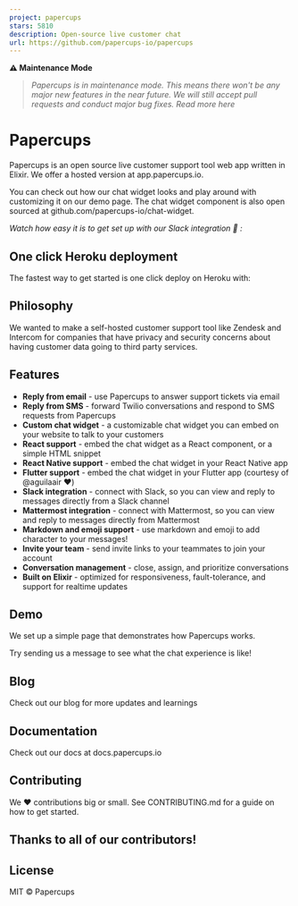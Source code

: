 ```yaml
---
project: papercups
stars: 5810
description: Open-source live customer chat
url: https://github.com/papercups-io/papercups
---
```


**⚠️ Maintenance Mode**

> _Papercups is in maintenance mode. This means there won't be any major new features in the near future. We will still accept pull requests and conduct major bug fixes. Read more here_

Papercups
=========

Papercups is an open source live customer support tool web app written in Elixir. We offer a hosted version at app.papercups.io.

You can check out how our chat widget looks and play around with customizing it on our demo page. The chat widget component is also open sourced at github.com/papercups-io/chat-widget.

_Watch how easy it is to get set up with our Slack integration 🚀 :_

One click Heroku deployment
---------------------------

The fastest way to get started is one click deploy on Heroku with:

Philosophy
----------

We wanted to make a self-hosted customer support tool like Zendesk and Intercom for companies that have privacy and security concerns about having customer data going to third party services.

Features
--------

-   **Reply from email** - use Papercups to answer support tickets via email
-   **Reply from SMS** - forward Twilio conversations and respond to SMS requests from Papercups
-   **Custom chat widget** - a customizable chat widget you can embed on your website to talk to your customers
-   **React support** - embed the chat widget as a React component, or a simple HTML snippet
-   **React Native support** - embed the chat widget in your React Native app
-   **Flutter support** - embed the chat widget in your Flutter app (courtesy of @aguilaair ❤️)
-   **Slack integration** - connect with Slack, so you can view and reply to messages directly from a Slack channel
-   **Mattermost integration** - connect with Mattermost, so you can view and reply to messages directly from Mattermost
-   **Markdown and emoji support** - use markdown and emoji to add character to your messages!
-   **Invite your team** - send invite links to your teammates to join your account
-   **Conversation management** - close, assign, and prioritize conversations
-   **Built on Elixir** - optimized for responsiveness, fault-tolerance, and support for realtime updates

Demo
----

We set up a simple page that demonstrates how Papercups works.

Try sending us a message to see what the chat experience is like!

Blog
----

Check out our blog for more updates and learnings

Documentation
-------------

Check out our docs at docs.papercups.io

Contributing
------------

We ❤️ contributions big or small. See CONTRIBUTING.md for a guide on how to get started.

Thanks to all of our contributors!
----------------------------------

License
-------

MIT © Papercups
